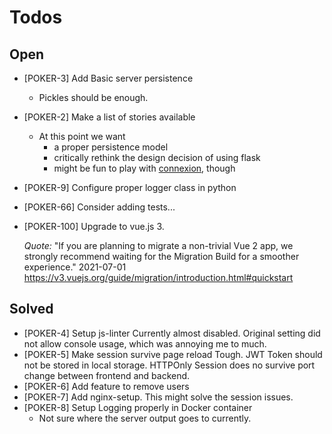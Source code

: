 # Todos

## Open
- [POKER-3] Add Basic server persistence
  - Pickles should be enough.
- [POKER-2] Make a list of stories available
  - At this point we want 
    - a proper persistence model
    - critically rethink the design decision of using flask 
    - might be fun to play with [connexion](https://github.com/zalando/connexion), though
- [POKER-9] Configure proper logger class in python  
- [POKER-66] Consider adding tests...
- [POKER-100] Upgrade to vue.js 3.
  
  _Quote:_ "If you are planning to migrate a non-trivial Vue 2 app, we strongly recommend waiting for the Migration Build for a 
  smoother experience." 2021-07-01
  https://v3.vuejs.org/guide/migration/introduction.html#quickstart  

## Solved
- [POKER-4] Setup js-linter
  Currently almost disabled. Original setting did not allow
  console usage, which was annoying me to much.
- [POKER-5] Make session survive page reload
  Tough. JWT Token should not be stored in local storage. HTTPOnly Session
  does no survive port change between frontend and backend.
- [POKER-6] Add feature to remove users
- [POKER-7] Add nginx-setup.
  This might solve the session issues.
- [POKER-8] Setup Logging properly in Docker container
  - Not sure where the server output goes to currently.
  